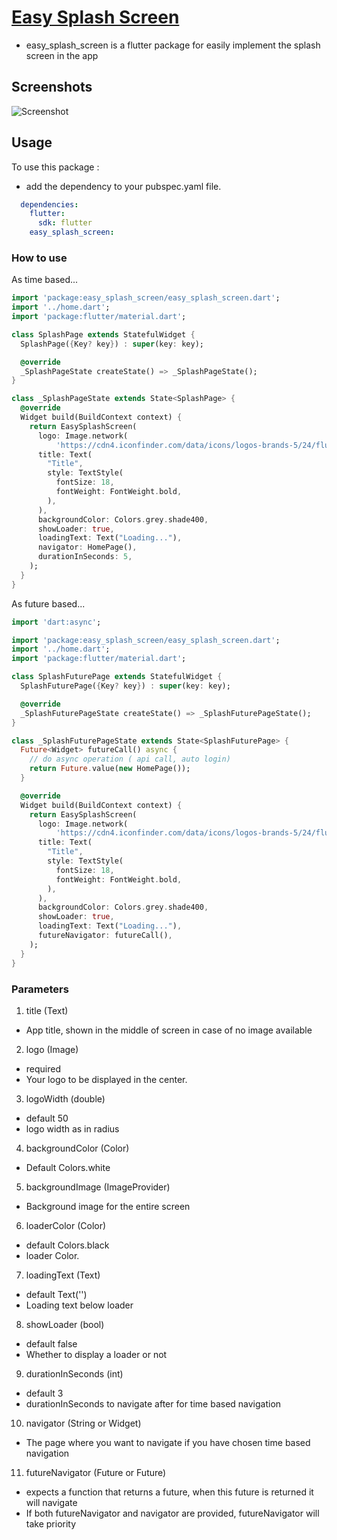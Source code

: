 # [Easy Splash Screen](https://pub.dev/packages/easy_splash_screen)

* easy_splash_screen is a flutter package for easily implement the splash screen in the app


## Screenshots

![Screenshot](https://github.com/imsujan276/EasySplashScreen/blob/main/screenshot.png)

## Usage

To use this package :

* add the dependency to your pubspec.yaml file.

```yaml
  dependencies:
    flutter:
      sdk: flutter
    easy_splash_screen:
```
### How to use

As time based...

``` dart
import 'package:easy_splash_screen/easy_splash_screen.dart';
import '../home.dart';
import 'package:flutter/material.dart';

class SplashPage extends StatefulWidget {
  SplashPage({Key? key}) : super(key: key);

  @override
  _SplashPageState createState() => _SplashPageState();
}

class _SplashPageState extends State<SplashPage> {
  @override
  Widget build(BuildContext context) {
    return EasySplashScreen(
      logo: Image.network(
          'https://cdn4.iconfinder.com/data/icons/logos-brands-5/24/flutter-512.png'),
      title: Text(
        "Title",
        style: TextStyle(
          fontSize: 18,
          fontWeight: FontWeight.bold,
        ),
      ),
      backgroundColor: Colors.grey.shade400,
      showLoader: true,
      loadingText: Text("Loading..."),
      navigator: HomePage(),
      durationInSeconds: 5,
    );
  }
}

```

As future based...

``` dart
import 'dart:async';

import 'package:easy_splash_screen/easy_splash_screen.dart';
import '../home.dart';
import 'package:flutter/material.dart';

class SplashFuturePage extends StatefulWidget {
  SplashFuturePage({Key? key}) : super(key: key);

  @override
  _SplashFuturePageState createState() => _SplashFuturePageState();
}

class _SplashFuturePageState extends State<SplashFuturePage> {
  Future<Widget> futureCall() async {
    // do async operation ( api call, auto login)
    return Future.value(new HomePage());
  }

  @override
  Widget build(BuildContext context) {
    return EasySplashScreen(
      logo: Image.network(
          'https://cdn4.iconfinder.com/data/icons/logos-brands-5/24/flutter-512.png'),
      title: Text(
        "Title",
        style: TextStyle(
          fontSize: 18,
          fontWeight: FontWeight.bold,
        ),
      ),
      backgroundColor: Colors.grey.shade400,
      showLoader: true,
      loadingText: Text("Loading..."),
      futureNavigator: futureCall(),
    );
  }
}
```

### Parameters
1. title (Text) 
  - App title, shown in the middle of screen in case of no image available

2. logo (Image)
  - required
  - Your logo to be displayed in the center.

3. logoWidth (double)
  - default 50
  - logo width as in radius

4. backgroundColor (Color)
  - Default Colors.white

5. backgroundImage (ImageProvider)
  - Background image for the entire screen

6. loaderColor (Color)
  - default Colors.black
  - loader Color. 

7. loadingText (Text)
  - default Text('')
  - Loading text below loader

8. showLoader (bool)
  - default false
  - Whether to display a loader or not

9. durationInSeconds (int)
  - default 3
  - durationInSeconds to navigate after for time based navigation

10. navigator (String or Widget)
  - The page where you want to navigate if you have chosen time based navigation

11. futureNavigator (Future<String> or Future<Widget>)
  - expects a function that returns a future, when this future is returned it will navigate
  - If both futureNavigator and navigator are provided, futureNavigator will take priority


